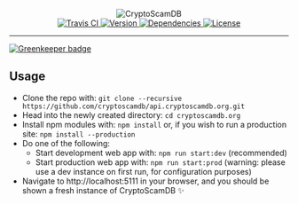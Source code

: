 <p align="center">
	<img src="https://raw.githubusercontent.com/CryptoScamDB/assets/master/logo/logotype-readme.png" alt="CryptoScamDB">
	<br>
	<a href="https://travis-ci.com/CryptoScamDB/api.cryptoscamdb.org">
		<img src="https://img.shields.io/travis/com/CryptoScamDB/api.cryptoscamdb.org.svg?style=flat-square" alt="Travis CI">
	</a>
	<a href="https://github.com/CryptoScamDB/api.cryptoscamdb.org/blob/master/package.json#L3">
		<img src="https://img.shields.io/github/package-json/v/CryptoScamDB/api.cryptoscamdb.org.svg?style=flat-square" alt="Version">
	</a>
	<a href="https://david-dm.org/CryptoScamDB/api.cryptoscamdb.org">
		<img src="https://img.shields.io/david/CryptoScamDB/api.cryptoscamdb.org.svg?style=flat-square" alt="Dependencies">
	</a>
	<a href="https://github.com/CryptoScamDB/api.cryptoscamdb.org/blob/master/LICENSE">
		<img src="https://img.shields.io/github/license/CryptoScamDB/api.cryptoscamdb.org.svg?style=flat-square" alt="License">
	</a>
</p>

---

[![Greenkeeper badge](https://badges.greenkeeper.io/CryptoScamDB/api.cryptoscamdb.org.svg)](https://greenkeeper.io/)

## Usage

- Clone the repo with: `git clone --recursive https://github.com/cryptoscamdb/api.cryptoscamdb.org.git`
- Head into the newly created directory: `cd cryptoscamdb.org`
- Install npm modules with: `npm install` or, if you wish to run a production site: `npm install --production`
- Do one of the following:
    - Start development web app with: `npm run start:dev` (recommended)
	- Start production web app with: `npm run start:prod` (warning: please use a dev instance on first run, for configuration purposes)
- Navigate to http://localhost:5111 in your browser, and you should be shown a fresh instance of CryptoScamDB :sparkles: